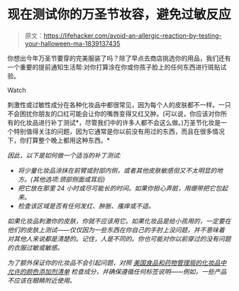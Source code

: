 # 现在测试你的万圣节妆容，避免过敏反应

> 原文：<https://lifehacker.com/avoid-an-allergic-reaction-by-testing-your-halloween-ma-1839137435>

你想出今年万圣节要穿的完美服装了吗？除了早点去商店挑选你的用品，我们还有一个重要的提前通知生活帮:对你打算涂在你或你孩子脸上的任何东西进行斑贴试验。

Watch

刺激性或过敏性成分在各种化妆品中都很常见，因为每个人的皮肤都不一样。一只不会困扰你朋友的口红可能会让你的嘴唇变得又红又肿。(可以说，你应该对你所有的化妆品进行补丁测试*，尽管我们中的许多人都不会这么做。)万圣节化妆是一个特别值得关注的问题，因为它通常是你以前没有用过的东西，而且在很多情况下，你打算整个晚上都用这种东西。*

*因此，以下是如何做一个适当的补丁测试:*

*   *将少量化妆品涂抹在前臂或肘部内侧，或者其他皮肤敏感但又不太明显的地方。(其他选项:颈部侧面或耳后)*
*   *把它放在那里 24 小时或尽可能长的时间。如果你担心弄脏，用绷带把它包起来。*
*   *检查该区域是否有任何发红、肿胀、瘙痒或不适。*

*如果化妆品刺激你的皮肤，你就不应该用它。如果化妆品是给小孩用的，一定要在他们的皮肤上测试——仅仅因为一些东西在你自己的手肘上没问题，并不意味着对其他人来说都是清楚的。记住，人是不同的。你也可能对你以前穿过的没有问题的衣服过敏或敏感。*

*为了额外保证你的化妆品不会引起问题，对照 [美国食品和药物管理局的化妆品中允许的颜色添加剂清单](https://www.fda.gov/cosmetics/cosmetic-ingredient-names/color-additives-permitted-use-cosmetics) 检查成分，并确保遵循任何标签说明——例如，一些产品不应该在眼睛附近使用。*